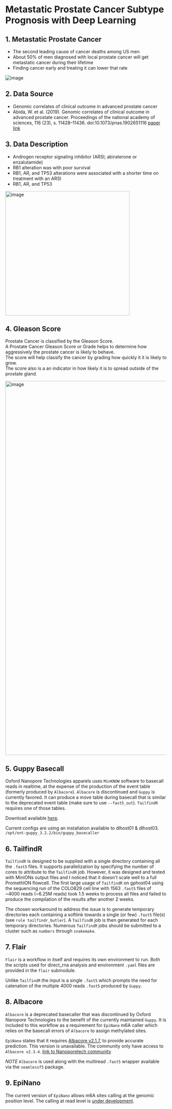 Metastatic Prostate Cancer Subtype Prognosis with Deep Learning 
===================================================

## 1. Metastatic Prostate Cancer

- The second leading cause of cancer deaths among US men
- About 50% of men diagnosed with local prostate cancer will get metastatic cancer during their lifetime 
- Finding cancer early and treating it can lower that rate

![image](https://github.com/sunsetyerin/ANN_metastatic_prostate_cancer/assets/59498491/9244ec4d-c0cd-4bf4-999f-17904bf00cd9)

## 2. Data Source

- Genomic correlates of clinical outcome in advanced prostate cancer
- Abida, W. et al. (2019). Genomic correlates of clinical outcome in advanced prostate cancer. 
Proceedings of the national academy of sciences, 116 (23), s. 11428–11436. doi:10.1073/pnas.1902651116
[paper link](https://pubmed.ncbi.nlm.nih.gov/31061129/)

## 3. Data Description

- Androgen receptor signaling inhibitor (ARSI; abiraterone or enzalutamide)
- RB1 alteration was with poor survival
- RB1, AR, and TP53 alterations were associated with a shorter time on treatment with an ARSI
- RB1, AR, and TP53

<img width="388" alt="image" src="https://github.com/sunsetyerin/ANN_metastatic_prostate_cancer/assets/59498491/7a896d68-35a5-4093-9eb6-377ad0428bf2">

## 4. Gleason Score

Prostate Cancer is classified by the Gleason Score.\
A Prostate Cancer Gleason Score or Grade helps to determine how aggressively the prostate cancer is likely to behave.\
The score will help classify the cancer by grading how quickly it it is likely to grow.\
The score also is a an indicator in how likely it is to spread outside of the prostate gland.

<img width="1167" alt="image" src="https://github.com/sunsetyerin/ANN_metastatic_prostate_cancer/assets/59498491/05d94535-b4a6-49c1-865f-b8ee5344610b">

## 5. Guppy Basecall

Oxford Nanopore Technologies apparels uses `MinKNOW` software to basecall
reads in realtime, at the expense of the production of the event table
(formerly produced by `Albacore`). `Albacore` is discontinued and `Guppy`
is currently favored. It can produce a move table during basecall that is
similar to the deprecated event table (make sure to use `--fast5_out`).
`TailfindR` requires one of those tables.

Download available [here](https://community.nanoporetech.com/downloads).

Current configs are using an installation available to dlhost01 & dlhost03.
`/opt/ont-guppy_3.2.2/bin/guppy_basecaller`

## 6. TailfindR

`TailfindR` is designed to be supplied with a single directory containing all
the `.fast5` files. It supports parallelization by specifying the number of
cores to attribute to the `TailfindR` job. However, it was designed and tested
with MinIONs output files and I noticed that it doesn't scale well to a full
PromethION flowcell. The first large usage of `TailfindR` on gphost04 using the
sequencing run of the COLO829 cell line with 1563 `.fast5` files of ~4000 reads
(~6.25M reads) took 1.5 weeks to process all files and failed to produce the
compilation of the results after another 2 weeks.

The chosen workaround to address the issue is to generate temporary directories
each containing a softlink towards a single (or few) `.fast5` file(s) (see
`rule tailfindr_butler`). A `TailfindR` job is then generated for each
temporary directories. Numerous `TailfindR` jobs should be submitted to a
cluster such as `numbers` through `snakemake`.

## 7. Flair

`Flair` is a workflow in itself and requires its own environment to run. Both
the scripts used for direct_rna analysis and environment `.yaml` files are
provided in the `flair` submodule.

Unlike `TailfindR` the input is a single `.fast5` which prompts the need for
catenation of the multiple 4000 reads `.fast5` produced by `Guppy`. 

## 8. Albacore

`Albacore` is a deprecated basecaller that was discontinued by Oxford Nanopore
Technologies to the benefit of the currently maintained `Guppy`. It is included
to this workflow as a requirement for `EpiNano` m6A caller which relies on the
basecall errors of `Albacore` to assign methylated sites.

`EpiNano` states that it requires
[Albacore v2.1.7](https://github.com/enovoa/EpiNano#considerations-when-using-this-software),
to provide accurate prediction. This version is unavailable. The community only
have access to `Albacore v2.3.4`.
[link to Nanoporetech community](https://community.nanoporetech.com/downloads)

*NOTE* `Albacore` is used along with the multiread `.fast5` wrapper available
via the `seamlessf5` package.

## 9. EpiNano

The current version of `EpiNano` allows m6A sites calling at the genomic
position level. The calling at read level is
[under development](https://github.com/enovoa/EpiNano#considerations-when-using-this-software).
